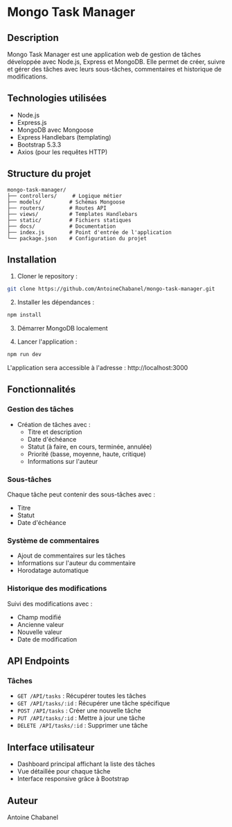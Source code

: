 # Mongo Task Manager

## Description
Mongo Task Manager est une application web de gestion de tâches développée avec Node.js, Express et MongoDB. Elle permet de créer, suivre et gérer des tâches avec leurs sous-tâches, commentaires et historique de modifications.

## Technologies utilisées
- Node.js
- Express.js
- MongoDB avec Mongoose
- Express Handlebars (templating)
- Bootstrap 5.3.3
- Axios (pour les requêtes HTTP)

## Structure du projet
```
mongo-task-manager/
├── controllers/     # Logique métier
├── models/         # Schémas Mongoose
├── routers/        # Routes API
├── views/          # Templates Handlebars
├── static/         # Fichiers statiques
├── docs/           # Documentation
├── index.js        # Point d'entrée de l'application
└── package.json    # Configuration du projet
```

## Installation

1. Cloner le repository :
```bash
git clone https://github.com/AntoineChabanel/mongo-task-manager.git
```

2. Installer les dépendances :
```bash
npm install
```

3. Démarrer MongoDB localement

4. Lancer l'application :
```bash
npm run dev
```

L'application sera accessible à l'adresse : http://localhost:3000

## Fonctionnalités

### Gestion des tâches
- Création de tâches avec :
  - Titre et description
  - Date d'échéance
  - Statut (à faire, en cours, terminée, annulée)
  - Priorité (basse, moyenne, haute, critique)
  - Informations sur l'auteur

### Sous-tâches
Chaque tâche peut contenir des sous-tâches avec :
- Titre
- Statut
- Date d'échéance

### Système de commentaires
- Ajout de commentaires sur les tâches
- Informations sur l'auteur du commentaire
- Horodatage automatique

### Historique des modifications
Suivi des modifications avec :
- Champ modifié
- Ancienne valeur
- Nouvelle valeur
- Date de modification

## API Endpoints

### Tâches
- `GET /API/tasks` : Récupérer toutes les tâches
- `GET /API/tasks/:id` : Récupérer une tâche spécifique
- `POST /API/tasks` : Créer une nouvelle tâche
- `PUT /API/tasks/:id` : Mettre à jour une tâche
- `DELETE /API/tasks/:id` : Supprimer une tâche

## Interface utilisateur
- Dashboard principal affichant la liste des tâches
- Vue détaillée pour chaque tâche
- Interface responsive grâce à Bootstrap

## Auteur
Antoine Chabanel